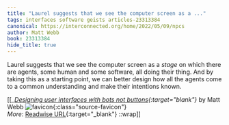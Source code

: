 ```yaml
---
title: "Laurel suggests that we see the computer screen as a ..."
tags: interfaces software geists articles-23313384
canonical: https://interconnected.org/home/2022/05/09/npcs
author: Matt Webb
book: 23313384
hide_title: true
---
```


Laurel suggests that we see the computer screen as a *stage* on which there are agents, some human and some software, all doing their thing. And by taking this as a starting point, we can better design how all the agents come to a common understanding and make their intentions known.


[[<cite>_[Designing user interfaces with bots not buttons](https://interconnected.org/home/2022/05/09/npcs){:target="_blank"}_</cite> by Matt Webb ![favicon](https://s2.googleusercontent.com/s2/favicons?domain=interconnected.org){:class="source-favicon"}<br>
_More_: [Readwise URL](https://readwise.io/open/457089922){:target="_blank"}
::wrap]]